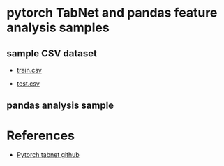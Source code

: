 # pytorch TabNet and pandas feature analysis samples

## sample CSV dataset

- [train.csv](https://signate.jp/competitions/624)

- [test.csv](https://signate.jp/competitions/624)

## pandas analysis sample



# References

- [Pytorch tabnet github](https://github.com/dreamquark-ai/tabnet)

